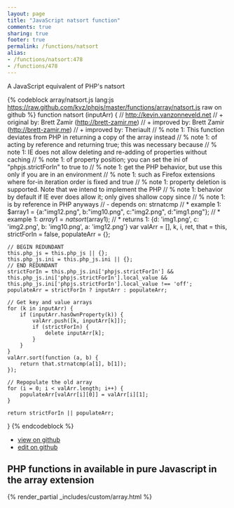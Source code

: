 ```yaml
---
layout: page
title: "JavaScript natsort function"
comments: true
sharing: true
footer: true
permalink: /functions/natsort
alias:
- /functions/natsort:478
- /functions/478
---
```

<!-- Generated by Rakefile:build -->
A JavaScript equivalent of PHP's natsort

{% codeblock array/natsort.js lang:js https://raw.github.com/kvz/phpjs/master/functions/array/natsort.js raw on github %}
function natsort (inputArr) {
    // http://kevin.vanzonneveld.net
    // +   original by: Brett Zamir (http://brett-zamir.me)
    // +   improved by: Brett Zamir (http://brett-zamir.me)
    // +   improved by: Theriault
    // %        note 1: This function deviates from PHP in returning a copy of the array instead
    // %        note 1: of acting by reference and returning true; this was necessary because
    // %        note 1: IE does not allow deleting and re-adding of properties without caching
    // %        note 1: of property position; you can set the ini of "phpjs.strictForIn" to true to
    // %        note 1: get the PHP behavior, but use this only if you are in an environment
    // %        note 1: such as Firefox extensions where for-in iteration order is fixed and true
    // %        note 1: property deletion is supported. Note that we intend to implement the PHP
    // %        note 1: behavior by default if IE ever does allow it; only gives shallow copy since
    // %        note 1: is by reference in PHP anyways
    // -    depends on: strnatcmp
    // *     example 1: $array1 = {a:"img12.png", b:"img10.png", c:"img2.png", d:"img1.png"};
    // *     example 1: $array1 = natsort($array1);
    // *     returns 1: {d: 'img1.png', c: 'img2.png', b: 'img10.png', a: 'img12.png'}
    var valArr = [],
        k, i, ret, that = this,
        strictForIn = false,
        populateArr = {};

    // BEGIN REDUNDANT
    this.php_js = this.php_js || {};
    this.php_js.ini = this.php_js.ini || {};
    // END REDUNDANT
    strictForIn = this.php_js.ini['phpjs.strictForIn'] && this.php_js.ini['phpjs.strictForIn'].local_value && this.php_js.ini['phpjs.strictForIn'].local_value !== 'off';
    populateArr = strictForIn ? inputArr : populateArr;

    // Get key and value arrays
    for (k in inputArr) {
        if (inputArr.hasOwnProperty(k)) {
            valArr.push([k, inputArr[k]]);
            if (strictForIn) {
                delete inputArr[k];
            }
        }
    }
    valArr.sort(function (a, b) {
        return that.strnatcmp(a[1], b[1]);
    });

    // Repopulate the old array
    for (i = 0; i < valArr.length; i++) {
        populateArr[valArr[i][0]] = valArr[i][1];
    }

    return strictForIn || populateArr;
}
{% endcodeblock %}

 - [view on github](https://github.com/kvz/phpjs/blob/master/functions/array/natsort.js)
 - [edit on github](https://github.com/kvz/phpjs/edit/master/functions/array/natsort.js)

## PHP functions in available in pure Javascript in the array extension
{% render_partial _includes/custom/array.html %}
